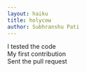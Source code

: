 ```yaml
---
layout: haiku
title: holycow
author: Subhranshu Pati
---
```

I tested the code<br>
My first contribution<br>
Sent the pull request